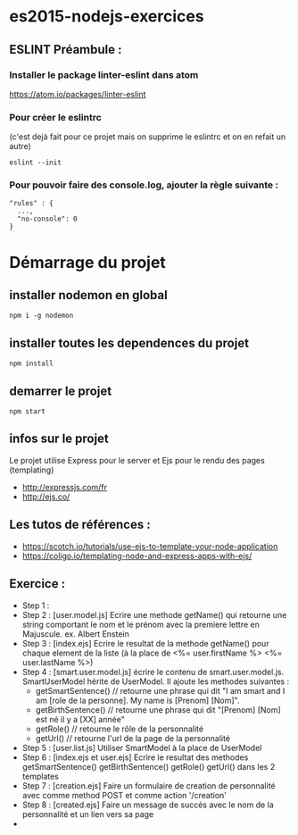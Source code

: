 # es2015-nodejs-exercices

## ESLINT Préambule :

### Installer le package linter-eslint dans atom

https://atom.io/packages/linter-eslint

### Pour créer le eslintrc
(c'est dejà fait pour ce projet mais on supprime le eslintrc et on en refait un autre)

```
eslint --init
```

### Pour pouvoir faire des console.log, ajouter la règle suivante :

```
"rules" : {
  ...,
  "no-console": 0
}
```

# Démarrage du projet

## installer nodemon en global

```
npm i -g nodemon
```

## installer toutes les dependences du projet

```
npm install
```

## demarrer le projet

```
npm start
```

## infos sur le projet

Le projet utilise Express pour le server et Ejs pour le rendu des pages (templating)

* http://expressjs.com/fr
* http://ejs.co/

## Les tutos de références :
* https://scotch.io/tutorials/use-ejs-to-template-your-node-application
* https://coligo.io/templating-node-and-express-apps-with-ejs/

## Exercice :

* Step 1 :
* Step 2 : [user.model.js] Ecrire une methode  getName() qui retourne une string comportant le nom et le prénom avec la premiere lettre en Majuscule. ex. Albert Enstein
* Step 3 : [index.ejs] Ecrire le resultat de la methode getName() pour chaque element de la liste (à la place de <%= user.firstName %> <%= user.lastName %>)
* Step 4 : [smart.user.model.js] écrire le contenu de smart.user.model.js. SmartUserModel hérite de UserModel. Il ajoute les methodes suivantes :
  * getSmartSentence() // retourne une phrase qui dit "I am smart and I am [role de la personne]. My name is [Prenom] [Nom]".
  * getBirthSentence() // retourne une phrase qui dit "[Prenom] [Nom] est né il y a [XX] année"
  * getRole() // retourne le rôle de la personnalité
  * getUrl() // retourne l'url de la page de la personnalité
* Step 5 : [user.list.js] Utiliser SmartModel à la place de UserModel
* Step 6 : [index.ejs et user.ejs]  Ecrire le resultat des methodes getSmartSentence() getBirthSentence() getRole() getUrl() dans les 2 templates
* Step 7 : [creation.ejs] Faire un formulaire de creation de personnalité avec comme method POST et comme action '/creation'
* Step 8 : [created.ejs] Faire un message de succès avec le nom de la personnalité et un lien vers sa page
*
